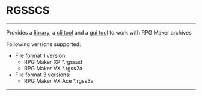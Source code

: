 # RGSSCS

---

Provides a [library](RGSSLib%2FREADME.md), a [cli tool](RGSSCli%2FREADME.md) and a [gui tool](RGSSGui%2FREADME.md) to work with RPG Maker archives

Following versions supported:
- File format 1 version:
  - RPG Maker XP *.rgssad
  - RPG Maker VX *.rgss2a
- File format 3 versions:
  - RPG Maker VX Ace *.rgss3a

---
